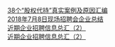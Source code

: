   
[38个“股权代持”真实案例及原因汇编](http://www.dianyue.me/archives/739/org9odqn667wor88/)  
[2018年7月8日现场招聘会企业总结](http://www.dianyue.me/archives/910/ujp8bjd1fu80kwt8/)  
[近期企业招聘信息总汇（2）](http://www.dianyue.me/archives/941/tyd5hjbh6gccewln/)  
[近期企业招聘信息总汇（2）](http://www.dianyue.me/archives/900/js8rs3dok2f5qdkh/)